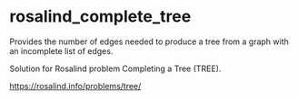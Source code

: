 # rosalind_complete_tree
Provides the number of edges needed to produce a tree from a graph with an incomplete list of edges.

Solution for Rosalind problem Completing a Tree (TREE).

https://rosalind.info/problems/tree/
